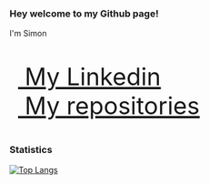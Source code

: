### Hey welcome to my Github page!

I'm Simon

<p align="left" style="font-size:300%">
  <a href="https://www.linkedin.com/in/simon-kwong-80b847245/">
    <img src="https://cdn-icons-png.flaticon.com/512/174/174857.png" width="15" height="15">
    My Linkedin
  </a>
  <br>
  <a href="https://github.com/sikwong2?tab=repositories">
    <img src="https://github.githubassets.com/images/modules/logos_page/GitHub-Mark.png" width="15" height="15">
    My repositories
  </a>
</p>

### Statistics
[![Top Langs](https://github-readme-stats-git-masterrstaa-rickstaa.vercel.app/api/top-langs/?username=sikwong2&theme=tokyonight)](https://github.com/anuraghazra/github-readme-stats)
